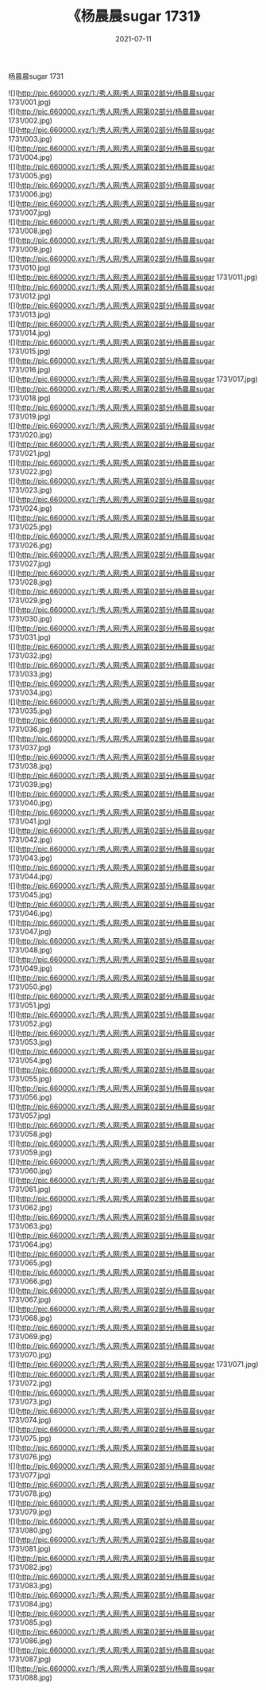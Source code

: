 ﻿---
layout: post
title:  《杨晨晨sugar 1731》
date:   2021-07-11
img: http://pic.660000.xyz/1:/秀人网/秀人网第02部分/杨晨晨sugar 1731/000.jpg
categories: [美女, 清纯, 唯美]
---

杨晨晨sugar 1731

  ![](http://pic.660000.xyz/1:/秀人网/秀人网第02部分/杨晨晨sugar 1731/001.jpg) <br> ![](http://pic.660000.xyz/1:/秀人网/秀人网第02部分/杨晨晨sugar 1731/002.jpg) <br> ![](http://pic.660000.xyz/1:/秀人网/秀人网第02部分/杨晨晨sugar 1731/003.jpg) <br> ![](http://pic.660000.xyz/1:/秀人网/秀人网第02部分/杨晨晨sugar 1731/004.jpg) <br> ![](http://pic.660000.xyz/1:/秀人网/秀人网第02部分/杨晨晨sugar 1731/005.jpg) <br> ![](http://pic.660000.xyz/1:/秀人网/秀人网第02部分/杨晨晨sugar 1731/006.jpg) <br> ![](http://pic.660000.xyz/1:/秀人网/秀人网第02部分/杨晨晨sugar 1731/007.jpg) <br> ![](http://pic.660000.xyz/1:/秀人网/秀人网第02部分/杨晨晨sugar 1731/008.jpg) <br> ![](http://pic.660000.xyz/1:/秀人网/秀人网第02部分/杨晨晨sugar 1731/009.jpg) <br> ![](http://pic.660000.xyz/1:/秀人网/秀人网第02部分/杨晨晨sugar 1731/010.jpg) <br> ![](http://pic.660000.xyz/1:/秀人网/秀人网第02部分/杨晨晨sugar 1731/011.jpg) <br> ![](http://pic.660000.xyz/1:/秀人网/秀人网第02部分/杨晨晨sugar 1731/012.jpg) <br> ![](http://pic.660000.xyz/1:/秀人网/秀人网第02部分/杨晨晨sugar 1731/013.jpg) <br> ![](http://pic.660000.xyz/1:/秀人网/秀人网第02部分/杨晨晨sugar 1731/014.jpg) <br> ![](http://pic.660000.xyz/1:/秀人网/秀人网第02部分/杨晨晨sugar 1731/015.jpg) <br> ![](http://pic.660000.xyz/1:/秀人网/秀人网第02部分/杨晨晨sugar 1731/016.jpg) <br> ![](http://pic.660000.xyz/1:/秀人网/秀人网第02部分/杨晨晨sugar 1731/017.jpg) <br> ![](http://pic.660000.xyz/1:/秀人网/秀人网第02部分/杨晨晨sugar 1731/018.jpg) <br> ![](http://pic.660000.xyz/1:/秀人网/秀人网第02部分/杨晨晨sugar 1731/019.jpg) <br> ![](http://pic.660000.xyz/1:/秀人网/秀人网第02部分/杨晨晨sugar 1731/020.jpg) <br> ![](http://pic.660000.xyz/1:/秀人网/秀人网第02部分/杨晨晨sugar 1731/021.jpg) <br> ![](http://pic.660000.xyz/1:/秀人网/秀人网第02部分/杨晨晨sugar 1731/022.jpg) <br> ![](http://pic.660000.xyz/1:/秀人网/秀人网第02部分/杨晨晨sugar 1731/023.jpg) <br> ![](http://pic.660000.xyz/1:/秀人网/秀人网第02部分/杨晨晨sugar 1731/024.jpg) <br> ![](http://pic.660000.xyz/1:/秀人网/秀人网第02部分/杨晨晨sugar 1731/025.jpg) <br> ![](http://pic.660000.xyz/1:/秀人网/秀人网第02部分/杨晨晨sugar 1731/026.jpg) <br> ![](http://pic.660000.xyz/1:/秀人网/秀人网第02部分/杨晨晨sugar 1731/027.jpg) <br> ![](http://pic.660000.xyz/1:/秀人网/秀人网第02部分/杨晨晨sugar 1731/028.jpg) <br> ![](http://pic.660000.xyz/1:/秀人网/秀人网第02部分/杨晨晨sugar 1731/029.jpg) <br> ![](http://pic.660000.xyz/1:/秀人网/秀人网第02部分/杨晨晨sugar 1731/030.jpg) <br> ![](http://pic.660000.xyz/1:/秀人网/秀人网第02部分/杨晨晨sugar 1731/031.jpg) <br> ![](http://pic.660000.xyz/1:/秀人网/秀人网第02部分/杨晨晨sugar 1731/032.jpg) <br> ![](http://pic.660000.xyz/1:/秀人网/秀人网第02部分/杨晨晨sugar 1731/033.jpg) <br> ![](http://pic.660000.xyz/1:/秀人网/秀人网第02部分/杨晨晨sugar 1731/034.jpg) <br> ![](http://pic.660000.xyz/1:/秀人网/秀人网第02部分/杨晨晨sugar 1731/035.jpg) <br> ![](http://pic.660000.xyz/1:/秀人网/秀人网第02部分/杨晨晨sugar 1731/036.jpg) <br> ![](http://pic.660000.xyz/1:/秀人网/秀人网第02部分/杨晨晨sugar 1731/037.jpg) <br> ![](http://pic.660000.xyz/1:/秀人网/秀人网第02部分/杨晨晨sugar 1731/038.jpg) <br> ![](http://pic.660000.xyz/1:/秀人网/秀人网第02部分/杨晨晨sugar 1731/039.jpg) <br> ![](http://pic.660000.xyz/1:/秀人网/秀人网第02部分/杨晨晨sugar 1731/040.jpg) <br> ![](http://pic.660000.xyz/1:/秀人网/秀人网第02部分/杨晨晨sugar 1731/041.jpg) <br> ![](http://pic.660000.xyz/1:/秀人网/秀人网第02部分/杨晨晨sugar 1731/042.jpg) <br> ![](http://pic.660000.xyz/1:/秀人网/秀人网第02部分/杨晨晨sugar 1731/043.jpg) <br> ![](http://pic.660000.xyz/1:/秀人网/秀人网第02部分/杨晨晨sugar 1731/044.jpg) <br> ![](http://pic.660000.xyz/1:/秀人网/秀人网第02部分/杨晨晨sugar 1731/045.jpg) <br> ![](http://pic.660000.xyz/1:/秀人网/秀人网第02部分/杨晨晨sugar 1731/046.jpg) <br> ![](http://pic.660000.xyz/1:/秀人网/秀人网第02部分/杨晨晨sugar 1731/047.jpg) <br> ![](http://pic.660000.xyz/1:/秀人网/秀人网第02部分/杨晨晨sugar 1731/048.jpg) <br> ![](http://pic.660000.xyz/1:/秀人网/秀人网第02部分/杨晨晨sugar 1731/049.jpg) <br> ![](http://pic.660000.xyz/1:/秀人网/秀人网第02部分/杨晨晨sugar 1731/050.jpg) <br> ![](http://pic.660000.xyz/1:/秀人网/秀人网第02部分/杨晨晨sugar 1731/051.jpg) <br> ![](http://pic.660000.xyz/1:/秀人网/秀人网第02部分/杨晨晨sugar 1731/052.jpg) <br> ![](http://pic.660000.xyz/1:/秀人网/秀人网第02部分/杨晨晨sugar 1731/053.jpg) <br> ![](http://pic.660000.xyz/1:/秀人网/秀人网第02部分/杨晨晨sugar 1731/054.jpg) <br> ![](http://pic.660000.xyz/1:/秀人网/秀人网第02部分/杨晨晨sugar 1731/055.jpg) <br> ![](http://pic.660000.xyz/1:/秀人网/秀人网第02部分/杨晨晨sugar 1731/056.jpg) <br> ![](http://pic.660000.xyz/1:/秀人网/秀人网第02部分/杨晨晨sugar 1731/057.jpg) <br> ![](http://pic.660000.xyz/1:/秀人网/秀人网第02部分/杨晨晨sugar 1731/058.jpg) <br> ![](http://pic.660000.xyz/1:/秀人网/秀人网第02部分/杨晨晨sugar 1731/059.jpg) <br> ![](http://pic.660000.xyz/1:/秀人网/秀人网第02部分/杨晨晨sugar 1731/060.jpg) <br> ![](http://pic.660000.xyz/1:/秀人网/秀人网第02部分/杨晨晨sugar 1731/061.jpg) <br> ![](http://pic.660000.xyz/1:/秀人网/秀人网第02部分/杨晨晨sugar 1731/062.jpg) <br> ![](http://pic.660000.xyz/1:/秀人网/秀人网第02部分/杨晨晨sugar 1731/063.jpg) <br> ![](http://pic.660000.xyz/1:/秀人网/秀人网第02部分/杨晨晨sugar 1731/064.jpg) <br> ![](http://pic.660000.xyz/1:/秀人网/秀人网第02部分/杨晨晨sugar 1731/065.jpg) <br> ![](http://pic.660000.xyz/1:/秀人网/秀人网第02部分/杨晨晨sugar 1731/066.jpg) <br> ![](http://pic.660000.xyz/1:/秀人网/秀人网第02部分/杨晨晨sugar 1731/067.jpg) <br> ![](http://pic.660000.xyz/1:/秀人网/秀人网第02部分/杨晨晨sugar 1731/068.jpg) <br> ![](http://pic.660000.xyz/1:/秀人网/秀人网第02部分/杨晨晨sugar 1731/069.jpg) <br> ![](http://pic.660000.xyz/1:/秀人网/秀人网第02部分/杨晨晨sugar 1731/070.jpg) <br> ![](http://pic.660000.xyz/1:/秀人网/秀人网第02部分/杨晨晨sugar 1731/071.jpg) <br> ![](http://pic.660000.xyz/1:/秀人网/秀人网第02部分/杨晨晨sugar 1731/072.jpg) <br> ![](http://pic.660000.xyz/1:/秀人网/秀人网第02部分/杨晨晨sugar 1731/073.jpg) <br> ![](http://pic.660000.xyz/1:/秀人网/秀人网第02部分/杨晨晨sugar 1731/074.jpg) <br> ![](http://pic.660000.xyz/1:/秀人网/秀人网第02部分/杨晨晨sugar 1731/075.jpg) <br> ![](http://pic.660000.xyz/1:/秀人网/秀人网第02部分/杨晨晨sugar 1731/076.jpg) <br> ![](http://pic.660000.xyz/1:/秀人网/秀人网第02部分/杨晨晨sugar 1731/077.jpg) <br> ![](http://pic.660000.xyz/1:/秀人网/秀人网第02部分/杨晨晨sugar 1731/078.jpg) <br> ![](http://pic.660000.xyz/1:/秀人网/秀人网第02部分/杨晨晨sugar 1731/079.jpg) <br> ![](http://pic.660000.xyz/1:/秀人网/秀人网第02部分/杨晨晨sugar 1731/080.jpg) <br> ![](http://pic.660000.xyz/1:/秀人网/秀人网第02部分/杨晨晨sugar 1731/081.jpg) <br> ![](http://pic.660000.xyz/1:/秀人网/秀人网第02部分/杨晨晨sugar 1731/082.jpg) <br> ![](http://pic.660000.xyz/1:/秀人网/秀人网第02部分/杨晨晨sugar 1731/083.jpg) <br> ![](http://pic.660000.xyz/1:/秀人网/秀人网第02部分/杨晨晨sugar 1731/084.jpg) <br> ![](http://pic.660000.xyz/1:/秀人网/秀人网第02部分/杨晨晨sugar 1731/085.jpg) <br> ![](http://pic.660000.xyz/1:/秀人网/秀人网第02部分/杨晨晨sugar 1731/086.jpg) <br> ![](http://pic.660000.xyz/1:/秀人网/秀人网第02部分/杨晨晨sugar 1731/087.jpg) <br> ![](http://pic.660000.xyz/1:/秀人网/秀人网第02部分/杨晨晨sugar 1731/088.jpg) <br>